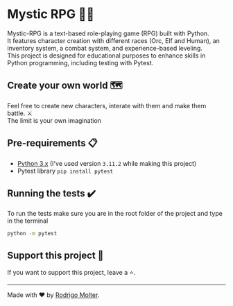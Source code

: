 # Mystic RPG 🧙‍♂️
Mystic-RPG is a text-based role-playing game (RPG) built with Python.<br>
It features character creation with different races (Orc, Elf and Human), an inventory system, a combat system, and experience-based leveling.<br>
This project is designed for educational purposes to enhance skills in Python programming, including testing with Pytest.

## Create your own world 🗺️
Feel free to create new characters, interate with them and make them battle. ⚔️ <br>
The limit is your own imagination

## Pre-requirements 📋
- [Python 3.x](https://www.python.org/downloads/) (I've used version `3.11.2` while making this project)
- Pytest library `pip install pytest`

## Running the tests ✔️
To run the tests make sure you are in the root folder of the project and type in the terminal
```bash
python -m pytest
```

## Support this project 🙌

If you want to support this project, leave a ⭐.

___

Made with ❤️ by [Rodrigo Molter](https://www.linkedin.com/in/rodrigo-molter/).
